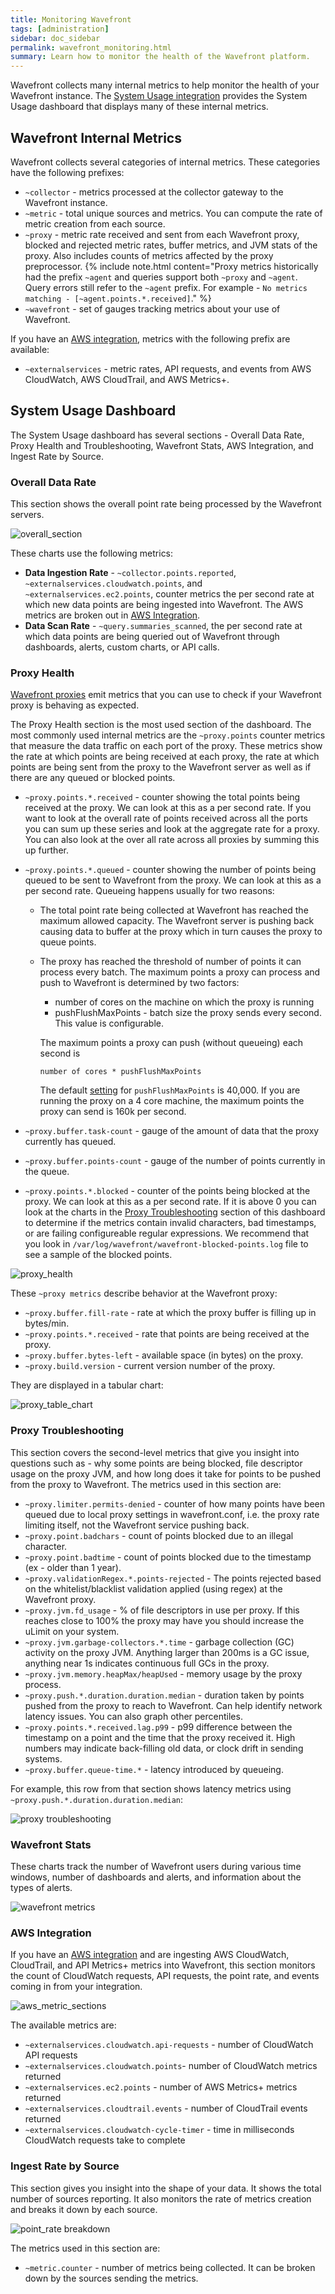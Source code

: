 ```yaml
---
title: Monitoring Wavefront
tags: [administration]
sidebar: doc_sidebar
permalink: wavefront_monitoring.html
summary: Learn how to monitor the health of the Wavefront platform.
---
```


Wavefront collects many internal metrics to help monitor the health of your Wavefront instance. The [System Usage integration](integrations.html#in-product-integrations) provides the System Usage dashboard that displays many of these internal metrics.

## Wavefront Internal Metrics

Wavefront collects several categories of internal metrics. These categories have the following prefixes:

- `~collector` - metrics processed at the collector gateway to the Wavefront instance.
- `~metric` - total unique sources and metrics.  You can compute the rate of metric creation from each source.
- `~proxy` - metric rate received and sent from each Wavefront proxy, blocked and rejected metric rates, buffer metrics, and JVM stats of the proxy. Also includes counts of metrics affected by the proxy preprocessor.
  {% include note.html content="Proxy metrics historically had the prefix `~agent` and queries support both `~proxy` and `~agent`. Query errors still refer to the `~agent` prefix. For example - `No metrics matching - [~agent.points.*.received]`." %}
- `~wavefront` - set of gauges tracking metrics about your use of Wavefront.

If you have an [AWS integration](integrations_aws_metrics.html), metrics with the following prefix are available:

- `~externalservices` - metric rates, API requests, and events from AWS CloudWatch, AWS CloudTrail, and AWS Metrics+.


## System Usage Dashboard

The System Usage dashboard has several sections - Overall Data Rate, Proxy Health and Troubleshooting, Wavefront Stats, AWS Integration, and Ingest Rate by Source. 

### Overall Data Rate
This section shows the overall point rate being processed by the Wavefront servers.

![overall_section](images/overall_section.png)
  
These charts use the following metrics:

- **Data Ingestion Rate** - `~collector.points.reported`, `~externalservices.cloudwatch.points`, and `~externalservices.ec2.points`, counter metrics the per second rate at which new data points are being ingested into Wavefront. The AWS metrics are broken out in [AWS Integration](#aws-integration-metrics).
- **Data Scan Rate** - `~query.summaries_scanned`, the per second rate at which data points are being queried out of Wavefront through dashboards, alerts, custom charts, or API calls.

### Proxy Health

[Wavefront proxies](proxies_managing.html) emit metrics that you can use to check if your Wavefront proxy is behaving as expected. 

The Proxy Health section is the most used section of the dashboard. The most commonly used internal metrics are the `~proxy.points` counter metrics that measure the data traffic on each port of the proxy. These metrics show the rate at which points are being received at each proxy, the rate at which points are being sent from the proxy to the Wavefront server as well as if there are any queued or blocked points.

- `~proxy.points.*.received` - counter showing the total points being received at the proxy. We can look at this as a per second rate. If you want to look at the overall rate of points received across all the ports you can sum up these series and look at the aggregate rate for a proxy. You can also look at the over all rate across all proxies by summing this up further. 

- `~proxy.points.*.queued` - counter showing the number of points being queued to be sent to Wavefront from the proxy. We can look at this as a per second rate. Queueing happens usually for two reasons:

  - The total point rate being collected at Wavefront has reached the maximum allowed capacity. The Wavefront server is pushing back causing data to buffer at the proxy which in turn causes the proxy to queue points.

  - The proxy has reached the threshold of number of points it can process every batch. The maximum points a proxy  can process and push to Wavefront is determined by two factors:
    - number of cores on the machine on which the proxy is running
    - pushFlushMaxPoints - batch size the proxy sends every second. This value is configurable.
    
    The maximum points a proxy can push (without queueing) each second is
    
    ```
    number of cores * pushFlushMaxPoints
    ``` 
    
    The default [setting](proxies_configuring.html) for `pushFlushMaxPoints` is 40,000. If you are running the proxy on a 4 core machine, the maximum points the proxy can send is 160k per second.
    
- `~proxy.buffer.task-count` - gauge of the amount of data that the proxy currently has queued.
- `~proxy.buffer.points-count` - gauge of the number of points currently in the queue.
- `~proxy.points.*.blocked` - counter of the points being blocked at the proxy. We can look at this as a per second rate. If it is above 0 you can look at the charts in the [Proxy Troubleshooting](#proxy-troubleshooting) section of this dashboard to determine if the metrics contain invalid characters, bad timestamps, or are failing configureable regular expressions. We recommend that you look in `/var/log/wavefront/wavefront-blocked-points.log` file to see a sample of the blocked points.

![proxy_health](images/proxy_health.png)

These `~proxy metrics` describe behavior at the Wavefront proxy:

- `~proxy.buffer.fill-rate` - rate at which the proxy buffer is filling up in bytes/min.
- `~proxy.points.*.received` - rate that points are being received at the proxy.
- `~proxy.buffer.bytes-left` - available space (in bytes) on the proxy.
- `~proxy.build.version` - current version number of the proxy.

They are displayed in a tabular chart:

![proxy_table_chart](images/proxy_table_chart.png)

### Proxy Troubleshooting

This section covers the second-level metrics that give you insight into questions such as - why some points are being blocked, file descriptor usage on the proxy JVM, and how long does it take for points to be pushed from the proxy to Wavefront. The metrics used in this section are:

- `~proxy.limiter.permits-denied` - counter of how many points have been queued due to local proxy settings in wavefront.conf, i.e. the proxy rate limiting itself, not the Wavefront service pushing back.
- `~proxy.point.badchars` - count of points blocked due to an illegal character. 
- `~proxy.point.badtime` - count of points blocked due to the timestamp (ex - older than 1 year).
- `~proxy.validationRegex.*.points-rejected` - The points rejected based on the whitelist/blacklist validation applied (using regex) at the Wavefront proxy.
- `~proxy.jvm.fd_usage` - % of file descriptors in use per proxy. If this reaches close to 100% the proxy may have you should increase the uLimit on your system.
- `~proxy.jvm.garbage-collectors.*.time` - garbage collection (GC) activity on the proxy JVM. Anything larger than 200ms is a GC issue, anything near 1s indicates continuous full GCs in the proxy.
- `~proxy.jvm.memory.heapMax/heapUsed` - memory usage by the proxy process.
- `~proxy.push.*.duration.duration.median` - duration taken by points pushed from the proxy to reach to Wavefront. Can help identify network latency issues. You can also graph other percentiles.
- `~proxy.points.*.received.lag.p99` - p99 difference between the timestamp on a point and the time that the proxy received it. High numbers may indicate back-filling old data, or clock drift in sending systems.
- `~proxy.buffer.queue-time.*` - latency introduced by queueing.

For example, this row from that section shows latency metrics using `~proxy.push.*.duration.duration.median`:

![proxy troubleshooting](images/proxy_troubleshooting.png)

### Wavefront Stats

These charts track the number of Wavefront users during various time windows, number of dashboards and alerts, and information about the types of alerts.

![wavefront metrics](images/wavefront_metrics.png)
 
### AWS Integration

If you have an [AWS integration](integrations_aws_metrics.html) and are ingesting AWS CloudWatch, CloudTrail, and API Metrics+ metrics into Wavefront, this section monitors the count of CloudWatch requests, API requests, the point rate, and events coming in from your integration. 
 
![aws_metric_sections](images/aws_metric_sections.png)

The available metrics are:

- `~externalservices.cloudwatch.api-requests` - number of CloudWatch API requests
- `~externalservices.cloudwatch.points`- number of CloudWatch metrics returned
- `~externalservices.ec2.points` - number of AWS Metrics+ metrics returned
- `~externalservices.cloudtrail.events` - number of CloudTrail events returned
- `~externalservices.cloudwatch-cycle-timer` - time in milliseconds CloudWatch requests take to complete
 
### Ingest Rate by Source

This section gives you insight into the shape of your data. It shows the total number of sources reporting. It also monitors the rate of metrics creation and breaks it down by each source.
 
![point_rate breakdown](images/point_rate_breakdown.png)

The metrics used in this section are:

- `~metric.counter` - number of metrics being collected. It can be broken down by the sources sending the metrics. 

 

